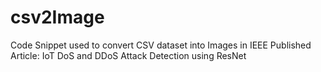 # csv2Image
Code Snippet used to convert CSV dataset into Images in IEEE Published Article: IoT DoS and DDoS Attack Detection using ResNet
